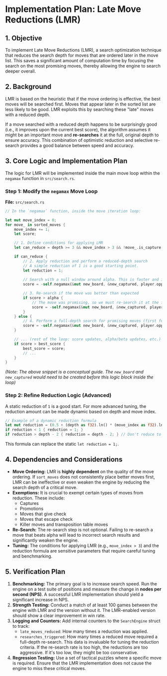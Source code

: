 # Implementation Plan: Late Move Reductions (LMR)

## 1. Objective

To implement Late Move Reductions (LMR), a search optimization technique that reduces the search depth for moves that are ordered later in the move list. This saves a significant amount of computation time by focusing the search on the most promising moves, thereby allowing the engine to search deeper overall.

## 2. Background

LMR is based on the heuristic that if the move ordering is effective, the best moves will be searched first. Moves that appear later in the sorted list are less likely to be good. LMR exploits this by searching these "late" moves with a reduced depth.

If a move searched with a reduced depth happens to be surprisingly good (i.e., it improves upon the current best score), the algorithm assumes it might be an important move and **re-searches** it at the full, original depth to ensure accuracy. This combination of optimistic reduction and selective re-search provides a good balance between speed and accuracy.

## 3. Core Logic and Implementation Plan

The logic for LMR will be implemented inside the main move loop within the `negamax` function in `src/search.rs`.

### Step 1: Modify the `negamax` Move Loop

**File:** `src/search.rs`

```rust
// In the `negamax` function, inside the move iteration loop:

let mut move_index = 0;
for move_ in sorted_moves {
    move_index += 1;
    let score;

    // 1. Define conditions for applying LMR
    let can_reduce = depth >= 3 && move_index > 3 && !move_.is_capture && !board.is_king_in_check(player.opposite(), &new_captured); // Don't reduce moves that give check

    if can_reduce {
        // 2. Apply reduction and perform a reduced-depth search
        // A simple reduction of 1 is a good starting point.
        let reduction = 1;
        
        // Search with a null window around alpha. This is faster and is only to check if the move is better than what we have.
        score = -self.negamax(&mut new_board, &new_captured, player.opposite(), depth - 1 - reduction, -alpha - 1, -alpha, start_time, time_limit_ms, history, true);

        // 3. Re-search if the move was better than expected
        if score > alpha {
            // The move was promising, so we must re-search it at the full depth.
            score = -self.negamax(&mut new_board, &new_captured, player.opposite(), depth - 1, -beta, -alpha, start_time, time_limit_ms, history, true);
        }
    } else {
        // 4. Perform a full-depth search for promising moves (first few moves, captures, checks)
        score = -self.negamax(&mut new_board, &new_captured, player.opposite(), depth - 1, -beta, -alpha, start_time, time_limit_ms, history, true);
    }

    // ... (rest of the loop: score updates, alpha/beta updates, etc.)
    if score > best_score {
        best_score = score;
        // ...
    }
}
```
*(Note: The above snippet is a conceptual guide. The `new_board` and `new_captured` would need to be created before this logic block inside the loop)*

### Step 2: Refine Reduction Logic (Advanced)

A static reduction of `1` is a good start. For more advanced tuning, the reduction amount can be made dynamic based on depth and move index.

```rust
// Example of a dynamic reduction formula
let mut reduction = (0.5 + (depth as f32).ln() * (move_index as f32).ln() / 2.0) as u8;
if reduction < 1 { reduction = 1; }
if reduction > depth - 2 { reduction = depth - 2; } // Don't reduce to zero or less
```
This formula can replace the static `let reduction = 1;`.

## 4. Dependencies and Considerations

*   **Move Ordering:** LMR is **highly dependent** on the quality of the move ordering. If `sort_moves` does not consistently place better moves first, LMR can be ineffective or even weaken the engine by reducing the search depth of a critical move.
*   **Exemptions:** It is crucial to exempt certain types of moves from reduction. These include:
    *   Captures
    *   Promotions
    *   Moves that give check
    *   Moves that escape check
    *   Killer moves and transposition table moves
*   **Re-Search:** The re-search step is not optional. Failing to re-search a move that beats alpha will lead to incorrect search results and significantly weaken the engine.
*   **Tuning:** The conditions for applying LMR (e.g., `move_index > 3`) and the reduction formula are sensitive parameters that require careful tuning and benchmarking.

## 5. Verification Plan

1.  **Benchmarking:** The primary goal is to increase search speed. Run the engine on a test suite of positions and measure the change in **nodes per second (NPS)**. A successful LMR implementation should yield a significant increase in NPS.
2.  **Strength Testing:** Conduct a match of at least 100 games between the engine with LMR and the version without it. The LMR-enabled version should show a clear improvement in win rate.
3.  **Logging and Counters:** Add internal counters to the `SearchEngine` struct to track:
    *   `late_moves_reduced`: How many times a reduction was applied.
    *   `researches_triggered`: How many times a reduced move required a full-depth re-search.
    This data is invaluable for tuning the reduction criteria. If the re-search rate is too high, the reductions are too aggressive. If it's too low, they might be too conservative.
4.  **Regression Testing:** Use a set of tactical puzzles where a specific move is required. Ensure that the LMR implementation does not cause the engine to miss these critical moves.

